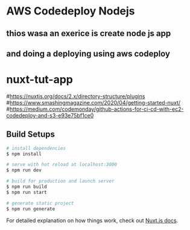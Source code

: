# AWS Codedeploy Nodejs 
## thios wasa an exerice is create node js app
## and doing a deploying using aws codeploy 

# nuxt-tut-app 
#https://nuxtjs.org/docs/2.x/directory-structure/plugins
#https://www.smashingmagazine.com/2020/04/getting-started-nuxt/
#https://medium.com/codemonday/github-actions-for-ci-cd-with-ec2-codedeploy-and-s3-e93e75bf1ce0
## Build Setups

```bash
# install dependencies
$ npm install

# serve with hot reload at localhost:3000
$ npm run dev

# build for production and launch server
$ npm run build
$ npm run start

# generate static project
$ npm run generate
```

For detailed explanation on how things work, check out [Nuxt.js docs](https://nuxtjs.org).
